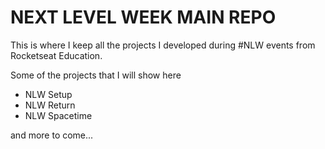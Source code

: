 # NEXT LEVEL WEEK MAIN REPO

This is where I keep all the projects I developed during #NLW events from Rocketseat Education.

Some of the projects that I will show here

- NLW Setup
- NLW Return
- NLW Spacetime

and more to come...